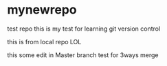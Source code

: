 # mynewrepo
test repo
this is my test for learning git version control


this is from local repo LOL


this some edit in Master branch
test for 3ways merge